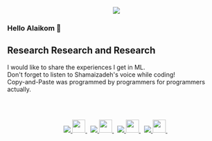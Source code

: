 



<p align="center">
  <img src="https://s6.uupload.ir/files/joke--meme_new-method_uxen.jpg"/>
</p>

### Hello Alaikom 👋


## Research Research and Research
I would like to share the experiences I get in ML.</br>
Don't forget to listen to Shamaizadeh's voice while coding!</br>
Copy-and-Paste was programmed by programmers for programmers actually.


</br>
</br>

<p align="center">
	
<a target="_blank" href="https://github.com/yurijserrano/LANGUAGES-TOOLS-LOGOS/tree/master/ides">
	<img src="https://img.shields.io/badge/C%20Programming%20Language-gray?style=for-the-badge&color=666666" />
	<img src="https://github.com/yurijserrano/Github-Profile-Readme-Logos/blob/master/programming%20languages/c.svg" width="30" />
</a>&nbsp;

<a target="_blank" href="https://github.com/yurijserrano/LANGUAGES-TOOLS-LOGOS/tree/master/frameworks">
	<img src="https://img.shields.io/badge/Python-blue?style=for-the-badge&color=094e87" />
	<img src="https://github.com/yurijserrano/Github-Profile-Readme-Logos/blob/master/programming%20languages/python.svg" width="30" />
</a>&nbsp;
<a target="_blank" href="https://github.com/yurijserrano/LANGUAGES-TOOLS-LOGOS/tree/master/text%20editors">
	<img src="https://img.shields.io/badge/PHP-purple?style=for-the-badge&color=5821d9" />
	<img src="https://github.com/yurijserrano/Github-Profile-Readme-Logos/blob/master/programming%20languages/php.png" width="30" />
</a>&nbsp;


<a target="_blank" href="https://github.com/yurijserrano/LANGUAGES-TOOLS-LOGOS/tree/master/databases">
	<img src="https://img.shields.io/badge/JavaScript-black?style=for-the-badge&color=d9d021" />
	<img src="https://github.com/yurijserrano/Github-Profile-Readme-Logos/blob/master/programming%20languages/javascript.svg" width="30" />
</a>&nbsp;
	
</p>
<!--
**phantomf4321/phantomf4321** is a ✨ _special_ ✨ repository because its `README.md` (this file) appears on your GitHub profile.

Here are some ideas to get you started:

- 🔭 I’m currently working on ...
- 🌱 I’m currently learning ...
- 👯 I’m looking to collaborate on ...
- 🤔 I’m looking for help with ...
- 💬 Ask me about ...
- 📫 How to reach me: ...
- 😄 Pronouns: ...
- ⚡ Fun fact: ...
-->
